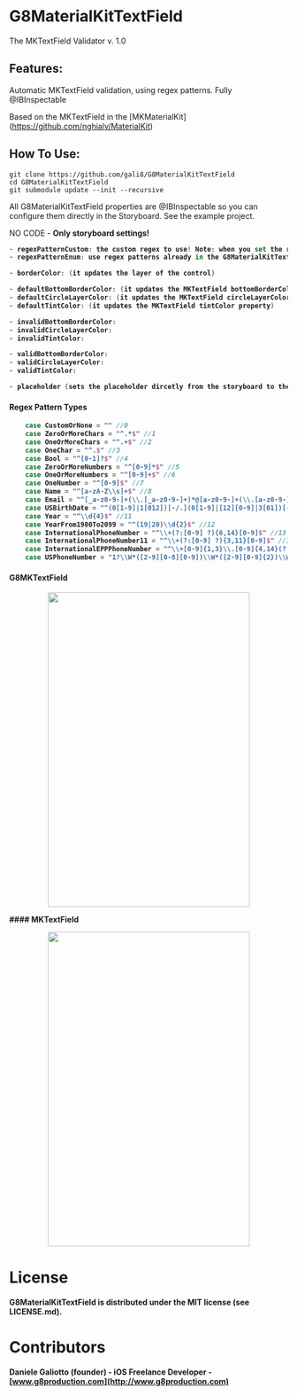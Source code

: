 # G8MaterialKitTextField
The MKTextField Validator v. 1.0

Features:
-----
Automatic MKTextField validation, using regex patterns.
Fully @IBInspectable

Based on the MKTextField in the [MKMaterialKit] (https://github.com/nghialv/MaterialKit)

How To Use:
-----
```
git clone https://github.com/gali8/G8MaterialKitTextField
cd G8MaterialKitTextField
git submodule update --init --recursive
```

All G8MaterialKitTextField properties are @IBInspectable so you can configure them directly in the Storyboard.
See the example project.

NO CODE - <strong>Only storyboard settings!<strong>

``` swift
- regexPatternCustom: the custom regex to use! Note: when you set the regexPatternCustom from the Storyboard, chars like \ will be automatically translated in \\.
- regexPatternEnum: use regex patterns already in the G8MaterialKitTextField. Use 0 for Custom or None else look at the list below.

- borderColor: (it updates the layer of the control)

- defaultBottomBorderColor: (it updates the MKTextField bottomBorderColor property)
- defaultCircleLayerColor: (it updates the MKTextField circleLayerColor property)
- defaultTintColor: (it updates the MKTextField tintColor property)

- invalidBottomBorderColor:
- invalidCircleLayerColor:
- invalidTintColor:

- validBottomBorderColor:
- validCircleLayerColor:
- validTintColor:

- placeholder (sets the placeholder dircetly from the storyboard to the MKTextField control)
```

#### Regex Pattern Types
``` swift
    case CustomOrNone = "" //0
    case ZeroOrMoreChars = "^.*$" //1
    case OneOrMoreChars = "^.+$" //2
    case OneChar = "^.$" //3
    case Bool = "^[0-1]?$" //4
    case ZeroOrMoreNumbers = "^[0-9]*$" //5
    case OneOrMoreNumbers = "^[0-9]+$" //6
    case OneNumber = "^[0-9]$" //7
    case Name = "^[a-zA-Z\\s]+$" //8
    case Email = "^[_a-z0-9-]+(\\.[_a-z0-9-]+)*@[a-z0-9-]+(\\.[a-z0-9-]+)*(\\.[a-z]{2,4})$" //9
    case USBirthDate = "^(0[1-9]|1[012])[-/.](0[1-9]|[12][0-9]|3[01])[-/.](19|20)\\d\\d$" //10 MM/dd/yyyy
    case Year = "^\\d{4}$" //11
    case YearFrom1900To2099 = "^(19|20)\\d{2}$" //12
    case InternationalPhoneNumber = "^\\+(?:[0-9] ?){6,14}[0-9]$" //13 es. +0000 000 0000000000 +00 000 0000000000 ....
    case InternationalPhoneNumber11 = "^\\+(?:[0-9] ?){3,11}[0-9]$" //14 es. +00 000 0000000 ....
    case InternationalEPPPhoneNumber = "^\\+[0-9]{1,3}\\.[0-9]{4,14}(?:x.+)?$" //15
    case USPhoneNumber = "1?\\W*([2-9][0-8][0-9])\\W*([2-9][0-9]{2})\\W*([0-9]{4})(\\se?x?t?(\\d*))?" //16
```

#### G8MKTextField
<p align="center">
<img style="-webkit-user-select: none;" src="https://dl.dropboxusercontent.com/u/41528778/G8MaterialKitTextField.gif" width="365" height="568">
</p>
#### MKTextField
<p align="center">
<img style="-webkit-user-select: none;" src="https://dl.dropboxusercontent.com/u/8556646/MKTextField.gif" width="365" height="568">
</p>


License
=================

G8MaterialKitTextField is distributed under the MIT
license (see LICENSE.md).

Contributors
=================

Daniele Galiotto (founder) - iOS Freelance Developer -
**[www.g8production.com](http://www.g8production.com)**
